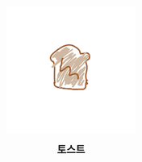 <br />

<div align="center">
  
<a href="https://github.com/The-Toast"><img src="https://raw.githubusercontent.com/The-Toast/.github/main/assets/logo.png" width="256" /></a>
<br />

<b><big><big>토스트</big></big></b><br />

</div>

<br />
